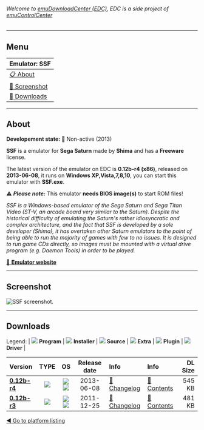 ###### Welcome to [emuDownloadCenter (EDC)](https://github.com/PhoenixInteractiveNL/emuDownloadCenter/wiki/), EDC is a side project of [emuControlCenter](https://github.com/PhoenixInteractiveNL/emuControlCenter/wiki/)
***
## Menu
| **Emulator: SSF** |
|:---------|
| [:clipboard: About](#about) |
| [:sunrise: Screenshot](#screen) |
| [:floppy_disk: Downloads](#downloads) |
***
## About
**Developement state:** :red_circle: Non-active (2013)

**SSF** is a emulator for **Sega Saturn** made by **Shima** and has a **Freeware** license.

The latest version of the emulator on EDC is **0.12b-r4 (x86)**, released on **2013-06-08**, it runs on **Windows XP,Vista,7,8,10**, you can start this emulator with **SSF.exe**.

:warning: _**Please note:**_ This emulator **needs BIOS image(s)** to start ROM files!

_SSF is a Windows-based emulator of the Sega Saturn and Sega Titan Video (ST-V, an arcade board very similar to the Saturn). Despite the historical difficulty of emulating the Saturn's rather idiosyncratic and complex architecture, and the fact that SSF is developed by a sole developer (Shima), it has overtaken other Saturn emulators to the point of being able to run the majority of games with few to no issues. It is designed to run game CDs directly, so images must be mounted with a virtual drive program (e.g. Daemon Tools) in order to be played._

[:link: **Emulator website**](http://www.geocities.jp/mj3kj8o5/ssf/index.html)
***
## Screenshot
![](https://raw.githubusercontent.com/PhoenixInteractiveNL/emuDownloadCenter/master/hooks/ssf/emulator_screen_01.jpg "SSF screenshot.")
***
## Downloads
Legend:
| ![](https://raw.githubusercontent.com/wiki/PhoenixInteractiveNL/emuDownloadCenter/images_misc/icon_program_24.png) **Program** | 
![](https://raw.githubusercontent.com/wiki/PhoenixInteractiveNL/emuDownloadCenter/images_misc/icon_installer_24.png) **Installer** | 
![](https://raw.githubusercontent.com/wiki/PhoenixInteractiveNL/emuDownloadCenter/images_misc/icon_source_code_24.png) **Source** | 
![](https://raw.githubusercontent.com/wiki/PhoenixInteractiveNL/emuDownloadCenter/images_misc/icon_extra_24.png) **Extra** | 
![](https://raw.githubusercontent.com/wiki/PhoenixInteractiveNL/emuDownloadCenter/images_misc/icon_plugin_24.png) **Plugin** | 
![](https://raw.githubusercontent.com/wiki/PhoenixInteractiveNL/emuDownloadCenter/images_misc/icon_driver_24.png) **Driver** | 


| Version  | TYPE | OS | Release date  | Info       | Info       | DL Size    |
|:---------|:----:|:--:|:-------------:|:-----------|:-----------|-----------:|
| [**0.12b-r4**](https://github.com/PhoenixInteractiveNL/edc-repo0005/raw/master/ssf/0.12b-r4.7z) | ![](https://raw.githubusercontent.com/wiki/PhoenixInteractiveNL/emuDownloadCenter/images_misc/icon_program_24.png) | ![](https://raw.githubusercontent.com/wiki/PhoenixInteractiveNL/emuDownloadCenter/images_misc/logo_windows_24.png)![](https://raw.githubusercontent.com/wiki/PhoenixInteractiveNL/emuDownloadCenter/images_misc/icon_32-bit_24.png) | 2013-06-08 | [:page_facing_up: Changelog](https://github.com/PhoenixInteractiveNL/edc-repo0005/blob/master/ssf/0.12b-r4_changelog.txt) | [:mag_right: Contents](https://github.com/PhoenixInteractiveNL/edc-repo0005/blob/master/ssf/0.12b-r4_contents.txt) | 545 KB |
| [**0.12b-r3**](https://github.com/PhoenixInteractiveNL/edc-repo0005/raw/master/ssf/0.12b-r3.7z) | ![](https://raw.githubusercontent.com/wiki/PhoenixInteractiveNL/emuDownloadCenter/images_misc/icon_program_24.png) | ![](https://raw.githubusercontent.com/wiki/PhoenixInteractiveNL/emuDownloadCenter/images_misc/logo_windows_24.png)![](https://raw.githubusercontent.com/wiki/PhoenixInteractiveNL/emuDownloadCenter/images_misc/icon_32-bit_24.png) | 2011-12-25 | [:page_facing_up: Changelog](https://github.com/PhoenixInteractiveNL/edc-repo0005/blob/master/ssf/0.12b-r3_changelog.txt) | [:mag_right: Contents](https://github.com/PhoenixInteractiveNL/edc-repo0005/blob/master/ssf/0.12b-r3_contents.txt) | 481 KB |

[:arrow_backward: Go to platform listing](https://github.com/PhoenixInteractiveNL/emuDownloadCenter/wiki/EDC-Platform-List)
